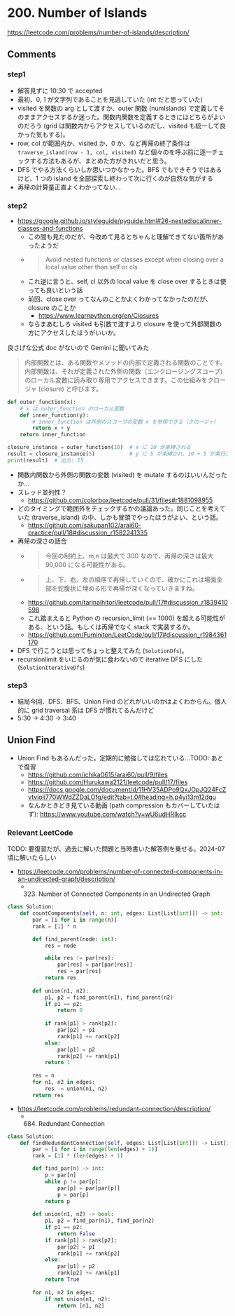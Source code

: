 # 200. Number of Islands

https://leetcode.com/problems/number-of-islands/description/

## Comments

### step1

*   解答見ずに 10:30 で accepted
*   最初、0, 1 が文字列であることを見逃していた (int だと思っていた)
*   visited を関数の arg として渡すか、outer 関数 (numIslands) で定義してそのままアクセスするか迷った。関数内関数を定義するときにはどちらがよいのだろう (grid は関数内からアクセスしているのだし、visited も統一して良かった気もする)。
*   row, col が範囲内か、visited か、0 か、など再帰の終了条件は `traverse_island(row - 1, col, visited)` など個々のを呼ぶ前に逐一チェックする方法もあるが、まとめた方がきれいだと思う。
*   DFS でやる方法くらいしか思いつかなかった。BFS でもできそうではあるけど、1 つの island を全部探索し終わって次に行くのが自然な気がする
*   再帰の計算量正直よくわかってない…

### step2

*   https://google.github.io/styleguide/pyguide.html#26-nestedlocalinner-classes-and-functions
    *   この間も見たのだが、今改めて見るとちゃんと理解できてない箇所があったようだ
    *   > Avoid nested functions or classes except when closing over a local value other than self or cls
    *   これ逆に言うと、self, cl 以外の local value を close over するときは使っても良いという話
    *   前回、close over ってなんのことかよくわかってなかったのだが、closure のことか
        *   https://www.learnpython.org/en/Closures
    *   ならまあむしろ visited も引数で渡すより closure を使って外部関数の方にアクセスしたほうがいいか。

良さげな公式 doc がないので Gemini に聞いてみた

> 内部関数とは、ある関数やメソッドの内部で定義される関数のことです。内部関数は、それが定義された外側の関数（エンクロージングスコープ）のローカル変数に読み取り専用でアクセスできます。この仕組みをクロージャ (closure) と呼びます。

```python
def outer_function(x):
    # x は outer_function のローカル変数
    def inner_function(y):
        # inner_function は外側のスコープの変数 x を参照できる（クロージャ）
        return x + y
    return inner_function

closure_instance = outer_function(10)  # x に 10 が束縛される
result = closure_instance(5)           # y に 5 が束縛され、10 + 5 が実行される
print(result)  # 出力: 15
```

*   関数内関数から外側の関数の変数 (visited) を mutate するのはいいんだったか…
*   スレッド並列性？
    *   https://github.com/colorbox/leetcode/pull/31/files#r1881098955
*   どのタイミングで範囲外をチェックするかの議論あった。同じことを考えていた (traverse_island) の中、しかも冒頭でやったほうがよい、という話。
    *   https://github.com/sakupan102/arai60-practice/pull/18#discussion_r1582241335
*   再帰の深さの話合
    *   > 今回の制約上、m,n は最大で 300 なので、再帰の深さは最大 90,000 になる可能性がある。
    *   > 上、下、右、左の順序で再帰していくので、確かにこれは場面全部を蛇腹状に埋める形で再帰が深くなっていきますね。
    *   https://github.com/tarinaihitori/leetcode/pull/17#discussion_r1839410598
    *   これ踏まえると Python の recursion_limit (== 1000) を超える可能性がある、という話。もしくは再帰でなく stack で実装するか。
    *   https://github.com/Fuminiton/LeetCode/pull/17#discussion_r1984361170
*   DFS で行こうとは思ってちょっと整えてみた (`SolutionDfs`)。
*   recursionlimit をいじるのが気に食わないので iterative DFS にした (`SolutionIterativeDfs`)

### step3

*   結局今回、DFS、BFS、Union Find のどれがいいのかはよくわからん。個人的に grid traversal 系は DFS が慣れてるんだけど
*   5:30 -> 4:30 -> 3:40

## Union Find

*   Union Find もあるんだった。定期的に勉強しては忘れている…TODO: あとで復習
    *   https://github.com/ichika0615/arai60/pull/9/files
    *   https://github.com/Hurukawa2121/leetcode/pull/17/files
    *   https://docs.google.com/document/d/11HV35ADPo9QxJOpJQ24FcZvtvioli770WWdZZDaLOfg/edit?tab=t.0#heading=h.p4yi13m12dqu
    *   なんかときどき見ている動画 (path compression もカバーしていたはず): https://www.youtube.com/watch?v=wU6udHRIkcc

### Relevant LeetCode

TODO: 要復習だが、過去に解いた問題と当時書いた解答例を乗せる。2024-07 頃に解いたらしい

*   https://leetcode.com/problems/number-of-connected-components-in-an-undirected-graph/description/
    *   323. Number of Connected Components in an Undirected Graph

```python
class Solution:
    def countComponents(self, n: int, edges: List[List[int]]) -> int:
        par = [i for i in range(n)]
        rank = [1] * n

        def find_parent(node: int):
            res = node

            while res != par[res]:
                par[res] = par[par[res]]
                res = par[res]
            return res
        
        def union(n1, n2):
            p1, p2 = find_parent(n1), find_parent(n2)
            if p1 == p2:
                return 0
            
            if rank[p1] > rank[p2]:
                par[p2] = p1
                rank[p1] += rank[p2]
            else:
                par[p1] = p2
                rank[p2] += rank[p1]
            return 1
        
        res = n
        for n1, n2 in edges:
            res -= union(n1, n2)
        return res
```

*   https://leetcode.com/problems/redundant-connection/description/
    *   684. Redundant Connection

```python
class Solution:
    def findRedundantConnection(self, edges: List[List[int]]) -> List[int]:
        par = [i for i in range(len(edges) + 1)]
        rank = [1] * (len(edges) + 1)

        def find_par(n) -> int:
            p = par[n]
            while p != par[p]:
                par[p] = par[par[p]]
                p = par[p]
            return p
        
        def union(n1, n2) -> bool:
            p1, p2 = find_par(n1), find_par(n2)
            if p1 == p2:
                return False
            if rank[p1] > rank[p2]:
                par[p2] = p1
                rank[p1] += rank[p2]
            else:
                par[p1] = p2
                rank[p2] += rank[p1]
            return True
        
        for n1, n2 in edges:
            if not union(n1, n2):
                return [n1, n2]
```
